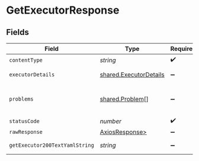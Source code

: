# GetExecutorResponse


## Fields

| Field                                                            | Type                                                             | Required                                                         | Description                                                      |
| ---------------------------------------------------------------- | ---------------------------------------------------------------- | ---------------------------------------------------------------- | ---------------------------------------------------------------- |
| `contentType`                                                    | *string*                                                         | :heavy_check_mark:                                               | N/A                                                              |
| `executorDetails`                                                | [shared.ExecutorDetails](../../models/shared/executordetails.md) | :heavy_minus_sign:                                               | successful operation                                             |
| `problems`                                                       | [shared.Problem](../../models/shared/problem.md)[]               | :heavy_minus_sign:                                               | problem with input for CRD generation                            |
| `statusCode`                                                     | *number*                                                         | :heavy_check_mark:                                               | N/A                                                              |
| `rawResponse`                                                    | [AxiosResponse>](https://axios-http.com/docs/res_schema)         | :heavy_minus_sign:                                               | N/A                                                              |
| `getExecutor200TextYamlString`                                   | *string*                                                         | :heavy_minus_sign:                                               | successful operation                                             |